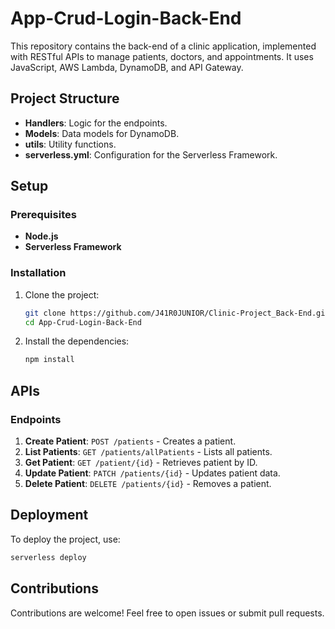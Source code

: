 # App-Crud-Login-Back-End

This repository contains the back-end of a clinic application, implemented with RESTful APIs to manage patients, doctors, and appointments. It uses JavaScript, AWS Lambda, DynamoDB, and API Gateway.

## Project Structure

- **Handlers**: Logic for the endpoints.
- **Models**: Data models for DynamoDB.
- **utils**: Utility functions.
- **serverless.yml**: Configuration for the Serverless Framework.

## Setup

### Prerequisites

- **Node.js**
- **Serverless Framework**

### Installation

1. Clone the project:
   ```bash
   git clone https://github.com/J41R0JUNIOR/Clinic-Project_Back-End.git
   cd App-Crud-Login-Back-End
   ```
2. Install the dependencies:
   ```bash
   npm install
   ```

## APIs

### Endpoints

1. **Create Patient**: `POST /patients` - Creates a patient.
2. **List Patients**: `GET /patients/allPatients` - Lists all patients.
3. **Get Patient**: `GET /patient/{id}` - Retrieves patient by ID.
4. **Update Patient**: `PATCH /patients/{id}` - Updates patient data.
5. **Delete Patient**: `DELETE /patients/{id}` - Removes a patient.

## Deployment

To deploy the project, use:

```bash
serverless deploy
```

## Contributions

Contributions are welcome! Feel free to open issues or submit pull requests.
